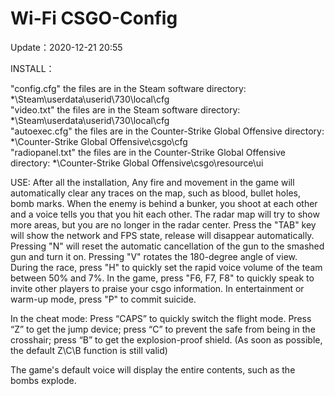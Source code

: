 # Wi-Fi CSGO-Config
Update：2020-12-21 20:55

INSTALL：

"config.cfg" the files are in the Steam software directory: *\Steam\userdata\userid\730\local\cfg\
"video.txt" the files are in the Steam software directory: *\Steam\userdata\userid\730\local\cfg\
"autoexec.cfg" the files are in the Counter-Strike Global Offensive directory: *\Counter-Strike Global Offensive\csgo\cfg\
"radiopanel.txt" the files are in the Counter-Strike Global Offensive directory: *\Counter-Strike Global Offensive\csgo\resource\ui

USE:
After all the installation, Any fire and movement in the game will automatically clear any traces on the map, such as blood, bullet holes, bomb marks.
When the enemy is behind a bunker, you shoot at each other and a voice tells you that you hit each other.
The radar map will try to show more areas, but you are no longer in the radar center.
Press the "TAB" key will show the network and FPS state, release will disappear automatically.
Pressing "N" will reset the automatic cancellation of the gun to the smashed gun and turn it on. Pressing "V" rotates the 180-degree angle of view.
During the race, press "H" to quickly set the rapid voice volume of the team between 50% and 7%.
In the game, press "F6, F7, F8" to quickly speak to invite other players to praise your csgo information.
In entertainment or warm-up mode, press "P" to commit suicide.

In the cheat mode:
Press “CAPS” to quickly switch the flight mode.
Press “Z” to get the jump device; press “C” to prevent the safe from being in the crosshair; press “B” to get the explosion-proof shield. (As soon as possible, the default Z\C\B function is still valid)

The game's default voice will display the entire contents, such as the bombs explode.
